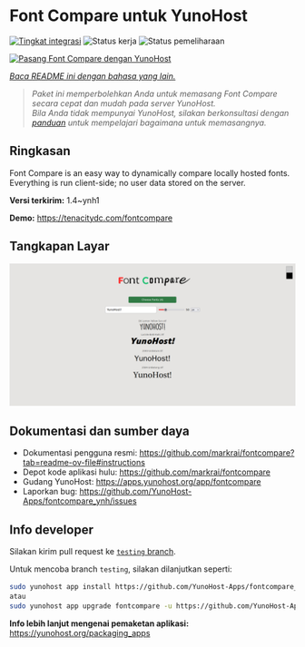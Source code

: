 <!--
N.B.: README ini dibuat secara otomatis oleh <https://github.com/YunoHost/apps/tree/master/tools/readme_generator>
Ini TIDAK boleh diedit dengan tangan.
-->

# Font Compare untuk YunoHost

[![Tingkat integrasi](https://apps.yunohost.org/badge/integration/fontcompare)](https://ci-apps.yunohost.org/ci/apps/fontcompare/)
![Status kerja](https://apps.yunohost.org/badge/state/fontcompare)
![Status pemeliharaan](https://apps.yunohost.org/badge/maintained/fontcompare)

[![Pasang Font Compare dengan YunoHost](https://install-app.yunohost.org/install-with-yunohost.svg)](https://install-app.yunohost.org/?app=fontcompare)

*[Baca README ini dengan bahasa yang lain.](./ALL_README.md)*

> *Paket ini memperbolehkan Anda untuk memasang Font Compare secara cepat dan mudah pada server YunoHost.*  
> *Bila Anda tidak mempunyai YunoHost, silakan berkonsultasi dengan [panduan](https://yunohost.org/install) untuk mempelajari bagaimana untuk memasangnya.*

## Ringkasan

Font Compare is an easy way to dynamically compare locally hosted fonts. Everything is run client-side; no user data stored on the server. 


**Versi terkirim:** 1.4~ynh1

**Demo:** <https://tenacitydc.com/fontcompare>

## Tangkapan Layar

![Tangkapan Layar pada Font Compare](./doc/screenshots/Fontcompare.png)

## Dokumentasi dan sumber daya

- Dokumentasi pengguna resmi: <https://github.com/markrai/fontcompare?tab=readme-ov-file#instructions>
- Depot kode aplikasi hulu: <https://github.com/markrai/fontcompare>
- Gudang YunoHost: <https://apps.yunohost.org/app/fontcompare>
- Laporkan bug: <https://github.com/YunoHost-Apps/fontcompare_ynh/issues>

## Info developer

Silakan kirim pull request ke [`testing` branch](https://github.com/YunoHost-Apps/fontcompare_ynh/tree/testing).

Untuk mencoba branch `testing`, silakan dilanjutkan seperti:

```bash
sudo yunohost app install https://github.com/YunoHost-Apps/fontcompare_ynh/tree/testing --debug
atau
sudo yunohost app upgrade fontcompare -u https://github.com/YunoHost-Apps/fontcompare_ynh/tree/testing --debug
```

**Info lebih lanjut mengenai pemaketan aplikasi:** <https://yunohost.org/packaging_apps>
